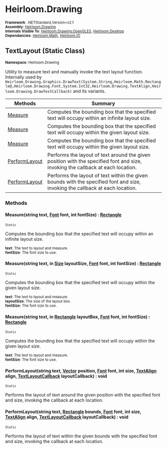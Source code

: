 # Heirloom.Drawing

<small>**Framework**: .NETStandard,Version=v2.1</small>  
<small>**Assembly**: [Heirloom.Drawing](../Heirloom.Drawing/Heirloom.Drawing.md)</small>  
<small>**Internals Visible To**: [Heirloom.Drawing.OpenGLES](../Heirloom.Drawing.OpenGLES/Heirloom.Drawing.OpenGLES.md), [Heirloom.Desktop](../Heirloom.Desktop/Heirloom.Desktop.md)</small>  
<small>**Dependancies**: [Heirloom.Math](../Heirloom.Math/Heirloom.Math.md), [Heirloom.IO](../Heirloom.IO/Heirloom.IO.md)</small>  

## TextLayout (Static Class)
<small>**Namespace**: Heirloom.Drawing</sub></small>  

Utility to measure text and manually invoke the text layout function.   
 Internally used by `Heirloom.Drawing.Graphics.DrawText(System.String,Heirloom.Math.Rectangle@,Heirloom.Drawing.Font,System.Int32,Heirloom.Drawing.TextAlign,Heirloom.Drawing.DrawTextCallback)` and its variants.

| Methods | Summary |
|---------|---------|
| [Measure](#MEAF6045C6) | Computes the bounding box that the specified text will occupy within an infinite layout size. |
| [Measure](#MEADB2ACB9C) | Computes the bounding box that the specified text will occupy within the given layout size. |
| [Measure](#MEA6FE8E546) | Computes the bounding box that the specified text will occupy within the given layout size. |
| [PerformLayout](#PEREE2634A7) | Performs the layout of text around the given position with the specified font and size, invoking the callback at each location. |
| [PerformLayout](#PER7C4785FB) | Performs the layout of text within the given bounds with the specified font and size, invoking the callback at each location. |

### Methods

#### <a name="MEAF6045C6"></a>Measure(string text, [Font](Heirloom.Drawing.Font.md) font, int fontSize) : [Rectangle](../Heirloom.Math/Heirloom.Math.Rectangle.md)

<small>`Static`</small>

Computes the bounding box that the specified text will occupy within an infinite layout size.

<small>**text**: <param name="text">The text to layout and measure.</param>  
</small>
<small>**fontSize**: <param name="fontSize">The font size to use.</param>  
</small>

#### <a name="MEADB2ACB9C"></a>Measure(string text, in [Size](../Heirloom.Math/Heirloom.Math.Size.md) layoutSize, [Font](Heirloom.Drawing.Font.md) font, int fontSize) : [Rectangle](../Heirloom.Math/Heirloom.Math.Rectangle.md)

<small>`Static`</small>

Computes the bounding box that the specified text will occupy within the given layout size.

<small>**text**: <param name="text">The text to layout and measure.</param>  
</small>
<small>**layoutSize**: <param name="layoutSize">The size of the layout box.</param>  
</small>
<small>**fontSize**: <param name="fontSize">The font size to use.</param>  
</small>

#### <a name="MEA6FE8E546"></a>Measure(string text, in [Rectangle](../Heirloom.Math/Heirloom.Math.Rectangle.md) layoutBox, [Font](Heirloom.Drawing.Font.md) font, int fontSize) : [Rectangle](../Heirloom.Math/Heirloom.Math.Rectangle.md)

<small>`Static`</small>

Computes the bounding box that the specified text will occupy within the given layout size.

<small>**text**: <param name="text">The text to layout and measure.</param>  
</small>
<small>**fontSize**: <param name="fontSize">The font size to use.</param>  
</small>

#### <a name="PEREE2634A7"></a>PerformLayout(string text, [Vector](../Heirloom.Math/Heirloom.Math.Vector.md) position, [Font](Heirloom.Drawing.Font.md) font, int size, [TextAlign](Heirloom.Drawing.TextAlign.md) align, [TextLayoutCallback](Heirloom.Drawing.TextLayoutCallback.md) layoutCallback) : void

<small>`Static`</small>

Performs the layout of text around the given position with the specified font and size, invoking the callback at each location.


#### <a name="PER7C4785FB"></a>PerformLayout(string text, [Rectangle](../Heirloom.Math/Heirloom.Math.Rectangle.md) bounds, [Font](Heirloom.Drawing.Font.md) font, int size, [TextAlign](Heirloom.Drawing.TextAlign.md) align, [TextLayoutCallback](Heirloom.Drawing.TextLayoutCallback.md) layoutCallback) : void

<small>`Static`</small>

Performs the layout of text within the given bounds with the specified font and size, invoking the callback at each location.


